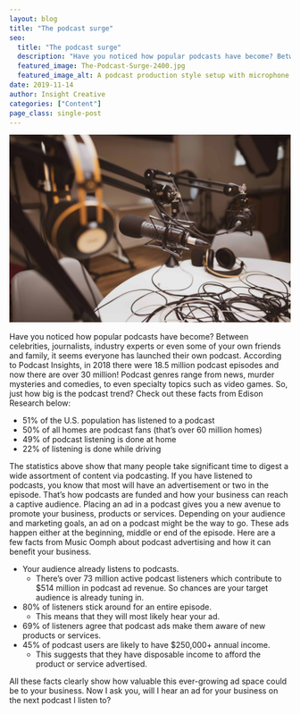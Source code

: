 ```yaml
---
layout: blog
title: "The podcast surge"
seo:
  title: "The podcast surge"
  description: "Have you noticed how popular podcasts have become? Between celebrities, journalists, industry experts or even some of your own friends and family, it seems everyone has a launched their own podcast. Learn how advertising on podcasts can benefit your business."
  featured_image: The-Podcast-Surge-2400.jpg
  featured_image_alt: A podcast production style setup with microphone and headphones on a table
date: 2019-11-14
author: Insight Creative
categories: ["Content"]
page_class: single-post
---
```


![A podcast production style setup with microphone and headphones on a table](The-Podcast-Surge-2400.jpg)

Have you noticed how popular podcasts have become? Between celebrities, journalists, industry experts or even some of your own friends and family, it seems everyone has launched their own podcast. According to Podcast Insights, in 2018 there were 18.5 million podcast episodes and now there are over 30 million! Podcast genres range from news, murder mysteries and comedies, to even specialty topics such as video games. So, just how big is the podcast trend? Check out these facts from Edison Research below:

- 51% of the U.S. population has listened to a podcast
- 50% of all homes are podcast fans (that’s over 60 million homes)
- 49% of podcast listening is done at home
- 22% of listening is done while driving

The statistics above show that many people take significant time to digest a wide assortment of content via podcasting. If you have listened to podcasts, you know that most will have an advertisement or two in the episode. That’s how podcasts are funded and how your business can reach a captive audience. Placing an ad in a podcast gives you a new avenue to promote your business, products or services. Depending on your audience and marketing goals, an ad on a podcast might be the way to go. These ads happen either at the beginning, middle or end of the episode. Here are a few facts from Music Oomph about podcast advertising and how it can benefit your business.

- Your audience already listens to podcasts.
  - There’s over 73 million active podcast listeners which contribute to $514 million in podcast ad revenue. So chances are your target audience is already tuning in.
- 80% of listeners stick around for an entire episode.
  - This means that they will most likely hear your ad.
- 69% of listeners agree that podcast ads make them aware of new products or services.
- 45% of podcast users are likely to have $250,000+ annual income.
  - This suggests that they have disposable income to afford the product or service advertised.

All these facts clearly show how valuable this ever-growing ad space could be to your business. Now I ask you, will I hear an ad for your business on the next podcast I listen to?
